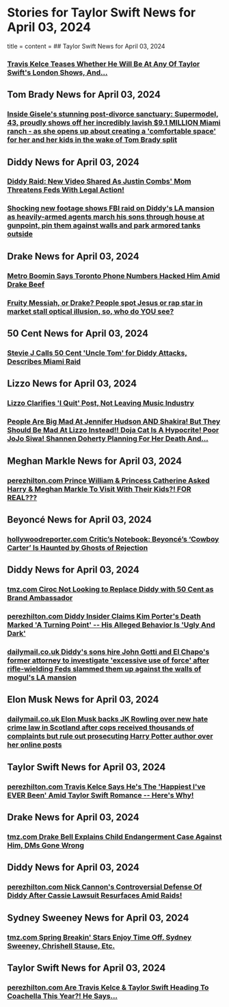 # Stories for Taylor Swift News for April 03, 2024
title =
content = ## Taylor Swift News for April 03, 2024

### [Travis Kelce Teases Whether He Will Be At Any Of Taylor Swift's London Shows, And...](https://perezhilton.com/travis-kelce-taylor-swift-london-shows-tease/)


## Tom Brady News for April 03, 2024

### [	Inside Gisele's stunning post-divorce sanctuary: Supermodel, 43, proudly shows off her incredibly lavish $9.1 MILLION Miami ranch - as she opens up about creating a 'comfortable space' for her and her kids in the wake of Tom Brady split](	https://www.dailymail.co.uk/femail/article-13264487/gisele-shows-florida-ranch-estate-tom-brady-split.html?ns_mchannel=rss&amp;ito=1490&amp;ns_campaign=1490)

## Diddy News for April 03, 2024

### [Diddy Raid: New Video Shared As Justin Combs' Mom Threatens Feds With Legal Action!](https://perezhilton.com/justin-combs-mom-threatens-feds-with-legal-action-diddy-raid-new-video/)

### [	Shocking new footage shows FBI raid on Diddy's LA mansion as heavily-armed agents march his sons through house at gunpoint, pin them against walls and park armored tanks outside](	https://www.dailymail.co.uk/news/article-13264925/new-footage-FBI-raid-Diddy-mansion.html?ns_mchannel=rss&amp;ito=1490&amp;ns_campaign=1490)


## Drake News for April 03, 2024

### [Metro Boomin Says Toronto Phone Numbers Hacked Him Amid Drake Beef](https://www.tmz.com/2024/04/02/metro-boomin-drake-beef-toronto-icloud-hack-future-we-dont-trust-you/)

### [	Fruity Messiah, or Drake? People spot Jesus or rap star in market stall optical illusion, so, who do YOU see?](	https://www.dailymail.co.uk/femail/article-13263833/Fruity-Messiah-Drake-People-spot-Jesus-rap-star-market-stall-optical-illusion-see.html?ns_mchannel=rss&amp;ito=1490&amp;ns_campaign=1490)

### [<![CDATA[Forget Rap Beef — Who Wears the Style Crown, Drake or Kendrick Lamar?]]>](https://www.highsnobiety.com/p/who-is-the-best-dressed-rapper-drake-kendrick-lamar/)


## 50 Cent News for April 03, 2024

### [Stevie J Calls 50 Cent 'Uncle Tom' for Diddy Attacks, Describes Miami Raid](https://www.tmz.com/2024/04/02/stevie-j-diddy-federal-raids-investigation-50-cent-uncle-tom/)


## Lizzo News for April 03, 2024

### [Lizzo Clarifies 'I Quit' Post, Not Leaving Music Industry](https://www.tmz.com/2024/04/02/lizzo-clarify-quit-post-not-leave-music-industry/)

### [People Are Big Mad At Jennifer Hudson AND Shakira! But They Should Be Mad At Lizzo Instead!! Doja Cat Is A Hypocrite! Poor JoJo Siwa! Shannen Doherty Planning For Her Death And...](https://perezhilton.com/people-are-big-mad-at-jennifer-hudson-and-shakira-but-they-should-be-mad-at-lizzo-instead-doja-cat-is-a-hypocrite-poor-jojo-siwa-shannen-doherty-planning-for-her-death-and/)


## Meghan Markle News for April 03, 2024

### [**perezhilton.com** Prince William &amp; Princess Catherine Asked Harry &amp; Meghan Markle To Visit With Their Kids?! FOR REAL???](https://perezhilton.com/prince-william-princess-catherine-asked-prince-harry-meghan-markle-visit-with-kids/)


## Beyoncé News for April 03, 2024

### [**hollywoodreporter.com** Critic’s Notebook: Beyoncé’s ‘Cowboy Carter’ Is Haunted by Ghosts of Rejection](https://www.hollywoodreporter.com/lifestyle/arts/beyonce-cowboy-carter-critics-notebook-1235864120/)


## Diddy News for April 03, 2024

### [**tmz.com** Ciroc Not Looking to Replace Diddy with 50 Cent as Brand Ambassador](https://www.tmz.com/2024/04/03/ciroc-not-looking-replace-diddy-50-cent-brand-ambassador/)

### [**perezhilton.com** Diddy Insider Claims Kim Porter's Death Marked 'A Turning Point' -- His Alleged Behavior Is 'Ugly And Dark'](https://perezhilton.com/diddy-turning-point-kim-porter-death-home-raids-abuse-investigation/)

### [**dailymail.co.uk** 	Diddy's sons hire John Gotti and El Chapo's former attorney to investigate 'excessive use of force' after rifle-wielding Feds slammed them up against the walls of mogul's LA mansion](	https://www.dailymail.co.uk/news/article-13267737/Diddys-sons-hire-John-Gotti-El-Chapos-former-attorney-investigate-excessive-use-force-rifle-wielding-Feds-slammed-against-walls-moguls-LA-mansion.html?ns_mchannel=rss&amp;ito=1490&amp;ns_campaign=1490)


## Elon Musk News for April 03, 2024

### [**dailymail.co.uk** 	Elon Musk backs JK Rowling over new hate crime law in Scotland after cops received thousands of complaints but rule out prosecuting Harry Potter author over her online posts](	https://www.dailymail.co.uk/news/article-13268421/elon-musk-backs-jk-rowling-scotland-hate-crime-law-twitter-posts.html?ns_mchannel=rss&amp;ito=1490&amp;ns_campaign=1490)

## Taylor Swift News for April 03, 2024

### [**perezhilton.com** Travis Kelce Says He's The 'Happiest I've EVER Been' Amid Taylor Swift Romance -- Here's Why!](https://perezhilton.com/travis-kelce-happiest-ever-been-taylor-swift-romance/)


## Drake News for April 03, 2024

### [**tmz.com** Drake Bell Explains Child Endangerment Case Against Him, DMs Gone Wrong](https://www.tmz.com/2024/04/03/drake-bell-explain-child-endangerment-case-allegations-podcast-dm/)


## Diddy News for April 03, 2024

### [**perezhilton.com** Nick Cannon's Controversial Defense Of Diddy After Cassie Lawsuit Resurfaces Amid Raids!](https://perezhilton.com/nick-cannon-addresses-old-comments-diddy-cassie-laswuit/)



## Sydney Sweeney News for April 03, 2024

### [**tmz.com** Spring Breakin' Stars Enjoy Time Off, Sydney Sweeney, Chrishell Stause, Etc.](https://www.tmz.com/2024/04/03/spring-break-stars-celebrities-sydney-sweeney-chrishell-stause/)


## Taylor Swift News for April 03, 2024

### [**perezhilton.com** Are Travis Kelce &amp; Taylor Swift Heading To Coachella This Year?! He Says...](https://perezhilton.com/travis-kelce-attending-coachella-taylor-swift-travel-plans/)
